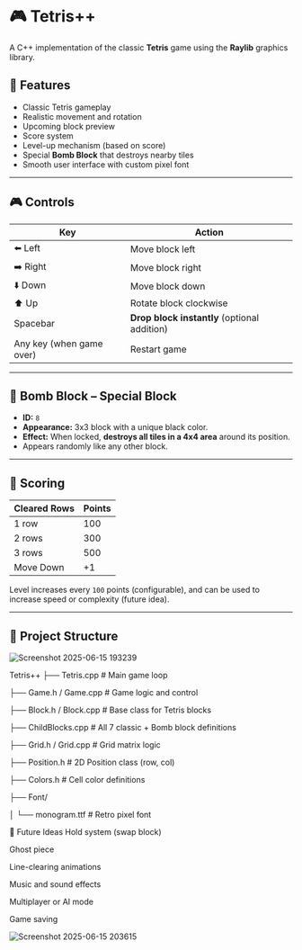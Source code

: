 # 🎮 Tetris++

A C++ implementation of the classic **Tetris** game using the **Raylib** graphics library.

## 🧱 Features

- Classic Tetris gameplay
- Realistic movement and rotation
- Upcoming block preview
- Score system
- Level-up mechanism (based on score)
- Special **Bomb Block** that destroys nearby tiles
- Smooth user interface with custom pixel font

---

## 🎮 Controls

| Key        | Action                      |
|------------|-----------------------------|
| ⬅️ Left     | Move block left            |
| ➡️ Right    | Move block right           |
| ⬇️ Down     | Move block down            |
| ⬆️ Up       | Rotate block clockwise     |
| Spacebar   | **Drop block instantly** (optional addition) |
| Any key (when game over) | Restart game |

---

## 🧨 Bomb Block – Special Block

- **ID:** `8`
- **Appearance:** 3x3 block  with a unique black color.
- **Effect:** When locked, **destroys all tiles in a 4x4 area** around its position.
- Appears randomly like any other block.

---

## 🧮 Scoring

| Cleared Rows | Points |
|--------------|--------|
| 1 row        | 100    |
| 2 rows       | 300    |
| 3 rows       | 500    |
| Move Down    | +1     |

Level increases every `100` points (configurable), and can be used to increase speed or complexity (future idea).

---

## 📁 Project Structure

![Screenshot 2025-06-15 193239](https://github.com/user-attachments/assets/b912feb6-3e96-44ce-a602-97faaeccf846)

Tetris++
├── Tetris.cpp # Main game loop

├── Game.h / Game.cpp # Game logic and control

├── Block.h / Block.cpp # Base class for Tetris blocks

├── ChildBlocks.cpp # All 7 classic + Bomb block definitions

├── Grid.h / Grid.cpp # Grid matrix logic

├── Position.h # 2D Position class (row, col)

├── Colors.h # Cell color definitions

├── Font/

│ └── monogram.ttf # Retro pixel font


🔮 Future Ideas
Hold system (swap block)

Ghost piece

Line-clearing animations

Music and sound effects

Multiplayer or AI mode

Game saving


![Screenshot 2025-06-15 203615](https://github.com/user-attachments/assets/223e3e7b-cfdf-45ad-aec4-0332c53de1b4)





